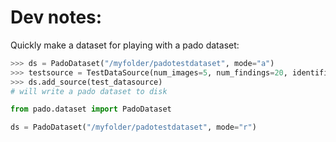 # Dev notes:

Quickly make a dataset for playing with a pado dataset:

```python
>>> ds = PadoDataset("/myfolder/padotestdataset", mode="a")
>>> testsource = TestDataSource(num_images=5, num_findings=20, identifier="mytestsource")
>>> ds.add_source(test_datasource)
# will write a pado dataset to disk
```

```python
from pado.dataset import PadoDataset

ds = PadoDataset("/myfolder/padotestdataset", mode="r")
```